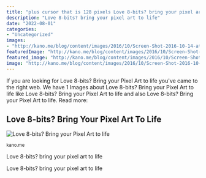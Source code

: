 ```yaml
---
title: "plus cursor that is 128 pixels Love 8-bits? bring your pixel art to life"
description: "Love 8-bits? bring your pixel art to life"
date: "2022-08-01"
categories:
- "Uncategorized"
images:
- "http://kano.me/blog/content/images/2016/10/Screen-Shot-2016-10-14-at-14.32.53.png"
featuredImage: "http://kano.me/blog/content/images/2016/10/Screen-Shot-2016-10-14-at-14.32.53.png"
featured_image: "http://kano.me/blog/content/images/2016/10/Screen-Shot-2016-10-14-at-14.32.53.png"
image: "http://kano.me/blog/content/images/2016/10/Screen-Shot-2016-10-14-at-14.32.53.png"
---
```


If you are looking for Love 8-bits? Bring your Pixel Art to life you've came to the right web. We have 1 Images about Love 8-bits? Bring your Pixel Art to life like Love 8-bits? Bring your Pixel Art to life and also Love 8-bits? Bring your Pixel Art to life. Read more:

## Love 8-bits? Bring Your Pixel Art To Life

![Love 8-bits? Bring your Pixel Art to life](http://kano.me/blog/content/images/2016/10/Screen-Shot-2016-10-14-at-14.32.53.png "Love 8-bits? bring your pixel art to life")

<small>kano.me</small>

Love 8-bits? bring your pixel art to life

Love 8-bits? bring your pixel art to life
